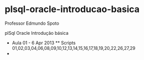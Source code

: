 plsql-oracle-introducao-basica
==============================

Professor Edmundo Spoto

plSql Oracle Introdução básica

* Aula 01 - 6 Apr 2013
** Scripts 01,02,03,04,06,08,09,10,12,13,14,15,16,17,18,19,20,22,26,27,29
*
